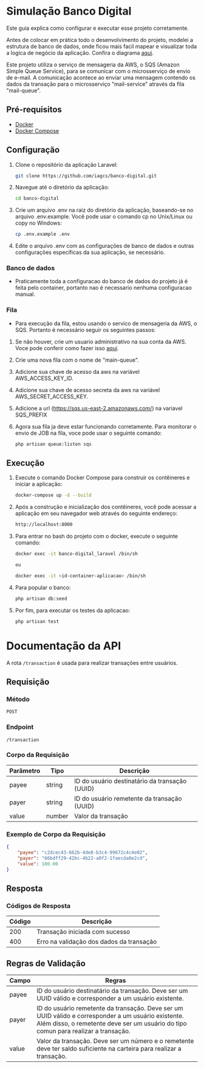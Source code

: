 # Simulação Banco Digital

Este guia explica como configurar e executar esse projeto corretamente. 

Antes de colocar em prática todo o desenvolvimento do projeto, modelei a estrutura de banco de dados, onde ficou mais facil mapear e visualizar toda a logica de negócio da aplicação. Confira o diagrama [aqui](https://lucid.app/lucidchart/2e916aff-51ab-41f4-a2da-bf5ca99101f6/edit?invitationId=inv_f7890475-b095-4497-962f-b884bec50129).

Este projeto utiliza o serviço de mensageria da AWS, o SQS (Amazon Simple Queue Service), para se comunicar com o microsserviço de envio de e-mail. A comunicação acontece ao enviar uma mensagem contendo os dados da transação para o microsserviço "mail-service" através da fila "mail-queue".

## Pré-requisitos

- [Docker](https://docs.docker.com/get-docker/)
- [Docker Compose](https://docs.docker.com/compose/install/)

## Configuração

1. Clone o repositório da aplicação Laravel:

   ```bash
   git clone https://github.com/iagcs/banco-digital.git

2. Navegue até o diretório da aplicação:

   ```bash
   cd banco-digital

3. Crie um arquivo .env na raiz do diretório da aplicação, baseando-se no arquivo .env.example. Você pode usar o comando cp no Unix/Linux ou copy no Windows:

   ```bash
   cp .env.example .env
   
4. Edite o arquivo .env com as configurações de banco de dados e outras configurações específicas da sua aplicação, se necessário.

### Banco de dados

- Praticamente toda a configuracao do banco de dados do projeto já é feita pelo container, portanto nao é necessario nenhuma configuracao manual.


### Fila

- Para execução da fila, estou usando o servico de mensageria da AWS, o SQS. Portanto é necessário seguir os seguintes passos:
    
1. Se não houver, crie um usuario administrativo na sua conta da AWS. Voce pode conferir como fazer isso [aqui](https://docs.aws.amazon.com/AWSSimpleQueueService/latest/SQSDeveloperGuide/sqs-setting-up.html).

2. Crie uma nova fila com o nome de "main-queue".

3. Adicione sua chave de acesso da aws na variável AWS_ACCESS_KEY_ID.

4. Adicione sua chave de acesso secreta da aws na variável AWS_SECRET_ACCESS_KEY.

5. Adicione a url (https://sqs.us-east-2.amazonaws.com/<account-id>) na variavel SQS_PREFIX 

6. Agora sua fila ja deve estar funcionando corretamente. Para monitorar o envio de JOB na fila, voce pode usar o seguinte comando:

    ```bash
   php artisan queue:listen sqs
    
## Execução

1. Execute o comando Docker Compose para construir os contêineres e iniciar a aplicação:

   ```bash
   docker-compose up -d --build

2. Após a construção e inicialização dos contêineres, você pode acessar a aplicação em seu navegador web através do seguinte endereço:
    
    ```bash
   http://localhost:8000
   
3. Para entrar no bash do projeto com o docker, execute o seguinte comando: 

    ```bash
   docker exec -it banco-digital_laravel /bin/sh
   
   ou
   
   docker exec -it <id-container-aplicacao> /bin/sh
   
5. Para popular o banco:

    ```bash
   php artisan db:seed
   
4. Por fim, para executar os testes da aplicacao:
    ```bash
   php artisan test
    ```

# Documentação da API

A rota `/transaction` é usada para realizar transações entre usuários.

## Requisição

### Método

`POST`

### Endpoint

`/transaction`

### Corpo da Requisição

| Parâmetro | Tipo   | Descrição                                        |
|-----------|--------|--------------------------------------------------|
| payee     | string | ID do usuário destinatário da transação (UUID)   |
| payer     | string | ID do usuário remetente da transação (UUID)      |
| value     | number | Valor da transação                               |

### Exemplo de Corpo da Requisição

```json
{
    "payee": "c2dcec43-662b-4de8-b3c4-99672c4c4e02",
    "payer": "66bdff29-42bc-4b22-a0f2-1faecda0e2cd",
    "value": 100.00
}
```

## Resposta

### Códigos de Resposta

| Código | Descrição                                |
|--------|------------------------------------------|
| 200    | Transação iniciada com sucesso           |
| 400    | Erro na validação dos dados da transação |

## Regras de Validação

| Campo  | Regras                                                                                                                                                                                    |
|--------|-------------------------------------------------------------------------------------------------------------------------------------------------------------------------------------------|
| payee  | ID do usuário destinatário da transação. Deve ser um UUID válido e corresponder a um usuário existente.                                                                                   |
| payer  | ID do usuário remetente da transação. Deve ser um UUID válido e corresponder a um usuário existente. Além disso, o remetente deve ser um usuário do tipo comun para realizar a transação. |
| value  | Valor da transação. Deve ser um número e o remetente deve ter saldo suficiente na carteira para realizar a transação.                                                                     |



